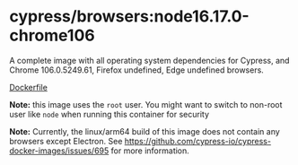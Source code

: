 <!--
WARNING: this file was autogenerated by generate-browser-image.js using

    yarn add:browser -- 16.17.0 --chrome=106.0.5249.61
-->

# cypress/browsers:node16.17.0-chrome106

A complete image with all operating system dependencies for Cypress, and Chrome 106.0.5249.61, Firefox undefined, Edge undefined browsers.

[Dockerfile](Dockerfile)

**Note:** this image uses the `root` user. You might want to switch to non-root user like `node` when running this container for security

**Note:** Currently, the linux/arm64 build of this image does not contain any browsers except Electron. See https://github.com/cypress-io/cypress-docker-images/issues/695 for more information.

